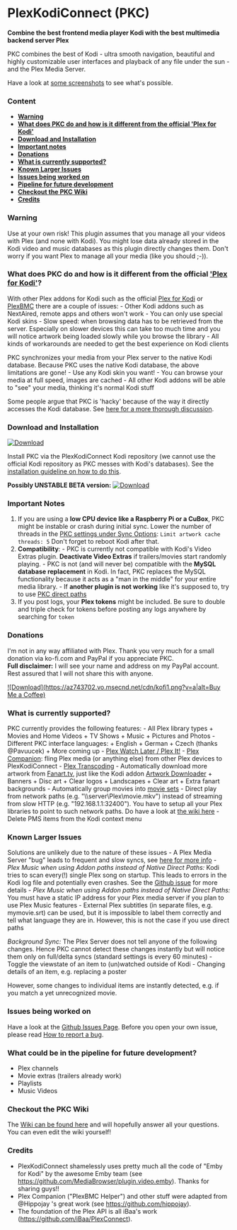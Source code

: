 # PlexKodiConnect (PKC)

**Combine the best frontend media player Kodi with the best multimedia backend server Plex**

PKC combines the best of Kodi - ultra smooth navigation, beautiful and highly customizable user interfaces and playback of any file under the sun - and the Plex Media Server.

Have a look at [some screenshots](https://github.com/croneter/PlexKodiConnect/wiki/Some-PKC-Screenshots) to see what's possible.

### Content

- [**Warning**](https://github.com/croneter/PlexKodiConnect/tree/hotfixes#warning)
- [**What does PKC do and how is it different from the official 'Plex for Kodi'**](https://github.com/croneter/PlexKodiConnect/tree/hotfixes#what-does-pkc-do-and-how-is-it-different-from-the-official-plex-for-kod)
- [**Download and Installation**](https://github.com/croneter/PlexKodiConnect/tree/hotfixes#download-and-installation)
- [**Important notes**](https://github.com/croneter/PlexKodiConnect/tree/hotfixes#important-notes)
- [**Donations**](https://github.com/croneter/PlexKodiConnect/tree/hotfixes#donations)
- [**What is currently supported?**](https://github.com/croneter/PlexKodiConnect/tree/hotfixes#what-is-currently-supported)
- [**Known Larger Issues**](https://github.com/croneter/PlexKodiConnect/tree/hotfixes#known-larger-issues)
- [**Issues being worked on**](https://github.com/croneter/PlexKodiConnect/tree/hotfixes#issues-being-worked-on)
- [**Pipeline for future development**](https://github.com/croneter/PlexKodiConnect/tree/hotfixes#what-could-be-in-the-pipeline-for-future-development)
- [**Checkout the PKC Wiki**](https://github.com/croneter/PlexKodiConnect/tree/hotfixes#checkout-the-pkc-wiki)
- [**Credits**](https://github.com/croneter/PlexKodiConnect/tree/hotfixes#credits)

### Warning

Use at your own risk! This plugin assumes that you manage all your videos with Plex (and none with Kodi). You might lose data already stored in the Kodi video and music databases as this plugin directly changes them. Don't worry if you want Plex to manage all your media (like you should ;-)).

### What does PKC do and how is it different from the official ['Plex for Kodi'](https://www.plex.tv/apps/computer/kodi/)?

With other Plex addons for Kodi such as the official [Plex for Kodi](https://www.plex.tv/apps/computer/kodi/) or [PlexBMC](https://forums.plex.tv/discussion/106593/plexbmc-xbmc-add-on-to-connect-to-plex-media-server) there are a couple of issues: - Other Kodi addons such as NextAired, remote apps and others won't work - You can only use special Kodi skins - Slow speed: when browsing data has to be retrieved from the server. Especially on slower devices this can take too much time and you will notice artwork being loaded slowly while you browse the library - All kinds of workarounds are needed to get the best experience on Kodi clients

PKC synchronizes your media from your Plex server to the native Kodi database. Because PKC uses the native Kodi database, the above limitations are gone! - Use any Kodi skin you want! - You can browse your media at full speed, images are cached - All other Kodi addons will be able to "see" your media, thinking it's normal Kodi stuff

Some people argue that PKC is 'hacky' because of the way it directly accesses the Kodi database. See [here for a more thorough discussion](https://github.com/croneter/PlexKodiConnect/wiki/Is-PKC-'hacky'%3F).

### Download and Installation

[ ![Download](https://api.bintray.com/packages/croneter/PlexKodiConnect/PlexKodiConnect/images/download.svg) ](https://dl.bintray.com/croneter/PlexKodiConnect/bin/repository.plexkodiconnect/repository.plexkodiconnect-1.0.0.zip)

Install PKC via the PlexKodiConnect Kodi repository (we cannot use the official Kodi repository as PKC messes with Kodi's databases). See the [installation guideline on how to do this](https://github.com/croneter/PlexKodiConnect/wiki/Installation).

**Possibly UNSTABLE BETA version:** [ ![Download](https://api.bintray.com/packages/croneter/PlexKodiConnect_BETA/PlexKodiConnect_BETA/images/download.svg) ](https://dl.bintray.com/croneter/PlexKodiConnect_BETA/bin-BETA/repository.plexkodiconnectbeta/repository.plexkodiconnectbeta-1.0.0.zip)

### Important Notes

  1. If you are using a **low CPU device like a Raspberry Pi or a CuBox**, PKC might be instable or crash during initial sync. Lower the number of threads in the [PKC settings under Sync Options](https://github.com/croneter/PlexKodiConnect/wiki/PKC-settings#sync-options): `Limit artwork cache threads: 5` Don't forget to reboot Kodi after that.
  2. **Compatibility**: 
    - PKC is currently not compatible with Kodi's Video Extras plugin. **Deactivate Video Extras** if trailers/movies start randomly playing. 
    - PKC is not (and will never be) compatible with the **MySQL database replacement** in Kodi. In fact, PKC replaces the MySQL functionality because it acts as a "man in the middle" for your entire media library.
    - If **another plugin is not working** like it's supposed to, try to use [PKC direct paths](https://github.com/croneter/PlexKodiConnect/wiki/Direct-Paths)
  3. If you post logs, your **Plex tokens** might be included. Be sure to double and triple check for tokens before posting any logs anywhere by searching for `token`

### Donations

I'm not in any way affiliated with Plex. Thank you very much for a small donation via ko-fi.com and PayPal if you appreciate PKC.  
**Full disclaimer:** I will see your name and address on my PayPal account. Rest assured that I will not share this with anyone.

[ ![Download](https://az743702.vo.msecnd.net/cdn/kofi1.png?v=a|alt=Buy Me a Coffee)](https://ko-fi.com/A8182EB)

### What is currently supported?

PKC currently provides the following features: - All Plex library types + Movies and Home Videos + TV Shows + Music + Pictures and Photos - Different PKC interface languages: + English + German + Czech (thanks @Pavuucek) + More coming up - [Plex Watch Later / Plex It!](https://support.plex.tv/hc/en-us/sections/200211783-Plex-It-) - [Plex Companion](https://support.plex.tv/hc/en-us/sections/200276908-Plex-Companion): fling Plex media (or anything else) from other Plex devices to PlexKodiConnect - [Plex Transcoding](https://support.plex.tv/hc/en-us/articles/200250377-Transcoding-Media) - Automatically download more artwork from [Fanart.tv](https://fanart.tv/), just like the Kodi addon [Artwork Downloader](http://kodi.wiki/view/Add-on:Artwork_Downloader) + Banners + Disc art + Clear logos + Landscapes + Clear art + Extra fanart backgrounds - Automatically group movies into [movie sets](http://kodi.wiki/view/movie_sets) - Direct play from network paths (e.g. "\\\\server\\Plex\\movie.mkv") instead of streaming from slow HTTP (e.g. "192.168.1.1:32400"). You have to setup all your Plex libraries to point to such network paths. Do have a look at [the wiki here](https://github.com/croneter/PlexKodiConnect/wiki/Direct-Paths) - Delete PMS items from the Kodi context menu

### Known Larger Issues

Solutions are unlikely due to the nature of these issues - A Plex Media Server "bug" leads to frequent and slow syncs, see [here for more info](https://github.com/croneter/PlexKodiConnect/issues/135) - *Plex Music when using Addon paths instead of Native Direct Paths:* Kodi tries to scan every(!) single Plex song on startup. This leads to errors in the Kodi log file and potentially even crashes. See the [Github issue](https://github.com/croneter/PlexKodiConnect/issues/14) for more details - *Plex Music when using Addon paths instead of Native Direct Paths:* You must have a static IP address for your Plex media server if you plan to use Plex Music features - External Plex subtitles (in separate files, e.g. mymovie.srt) can be used, but it is impossible to label them correctly and tell what language they are in. However, this is not the case if you use direct paths

*Background Sync:* The Plex Server does not tell anyone of the following changes. Hence PKC cannot detect these changes instantly but will notice them only on full/delta syncs (standard settings is every 60 minutes) - Toggle the viewstate of an item to (un)watched outside of Kodi - Changing details of an item, e.g. replacing a poster

However, some changes to individual items are instantly detected, e.g. if you match a yet unrecognized movie.

### Issues being worked on

Have a look at the [Github Issues Page](https://github.com/croneter/PlexKodiConnect/issues). Before you open your own issue, please read [How to report a bug](https://github.com/croneter/PlexKodiConnect/wiki/How-to-Report-A-Bug).

### What could be in the pipeline for future development?

- Plex channels
- Movie extras (trailers already work)
- Playlists
- Music Videos

### Checkout the PKC Wiki

The [Wiki can be found here](https://github.com/croneter/PlexKodiConnect/wiki) and will hopefully answer all your questions. You can even edit the wiki yourself!

### Credits

- PlexKodiConnect shamelessly uses pretty much all the code of "Emby for Kodi" by the awesome Emby team (see https://github.com/MediaBrowser/plugin.video.emby). Thanks for sharing guys!!
- Plex Companion ("PlexBMC Helper") and other stuff were adapted from @Hippojay 's great work (see https://github.com/hippojay).
- The foundation of the Plex API is all iBaa's work (https://github.com/iBaa/PlexConnect).